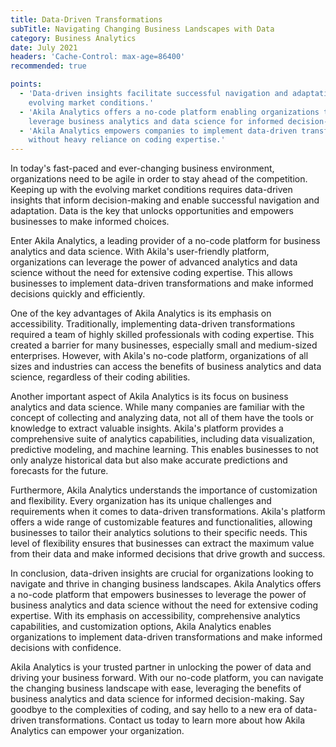 ```yaml
---
title: Data-Driven Transformations
subTitle: Navigating Changing Business Landscapes with Data
category: Business Analytics
date: July 2021
headers: 'Cache-Control: max-age=86400'
recommended: true

points:
  - 'Data-driven insights facilitate successful navigation and adaptation to
    evolving market conditions.'
  - 'Akila Analytics offers a no-code platform enabling organizations to
    leverage business analytics and data science for informed decision-making.'
  - 'Akila Analytics empowers companies to implement data-driven transformations
    without heavy reliance on coding expertise.'
---
```


In today's fast-paced and ever-changing business environment, organizations need
to be agile in order to stay ahead of the competition. Keeping up with the
evolving market conditions requires data-driven insights that inform
decision-making and enable successful navigation and adaptation. Data is the key
that unlocks opportunities and empowers businesses to make informed choices.

Enter Akila Analytics, a leading provider of a no-code platform for business
analytics and data science. With Akila's user-friendly platform, organizations
can leverage the power of advanced analytics and data science without the need
for extensive coding expertise. This allows businesses to implement data-driven
transformations and make informed decisions quickly and efficiently.

One of the key advantages of Akila Analytics is its emphasis on accessibility.
Traditionally, implementing data-driven transformations required a team of
highly skilled professionals with coding expertise. This created a barrier for
many businesses, especially small and medium-sized enterprises. However, with
Akila's no-code platform, organizations of all sizes and industries can access
the benefits of business analytics and data science, regardless of their coding
abilities.

Another important aspect of Akila Analytics is its focus on business analytics
and data science. While many companies are familiar with the concept of
collecting and analyzing data, not all of them have the tools or knowledge to
extract valuable insights. Akila's platform provides a comprehensive suite of
analytics capabilities, including data visualization, predictive modeling, and
machine learning. This enables businesses to not only analyze historical data
but also make accurate predictions and forecasts for the future.

Furthermore, Akila Analytics understands the importance of customization and
flexibility. Every organization has its unique challenges and requirements when
it comes to data-driven transformations. Akila's platform offers a wide range of
customizable features and functionalities, allowing businesses to tailor their
analytics solutions to their specific needs. This level of flexibility ensures
that businesses can extract the maximum value from their data and make informed
decisions that drive growth and success.

In conclusion, data-driven insights are crucial for organizations looking to
navigate and thrive in changing business landscapes. Akila Analytics offers a
no-code platform that empowers businesses to leverage the power of business
analytics and data science without the need for extensive coding expertise. With
its emphasis on accessibility, comprehensive analytics capabilities, and
customization options, Akila Analytics enables organizations to implement
data-driven transformations and make informed decisions with confidence.

Akila Analytics is your trusted partner in unlocking the power of data and
driving your business forward. With our no-code platform, you can navigate the
changing business landscape with ease, leveraging the benefits of business
analytics and data science for informed decision-making. Say goodbye to the
complexities of coding, and say hello to a new era of data-driven
transformations. Contact us today to learn more about how Akila Analytics can
empower your organization.
